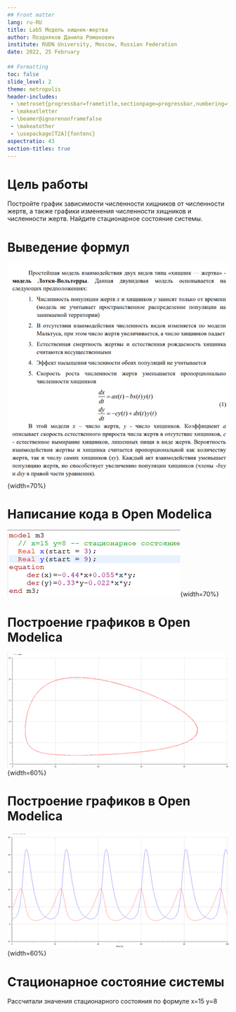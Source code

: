 ```yaml
---
## Front matter
lang: ru-RU
title: Lab5 Модель хищник-жертва 
author: Поздняков Данила Романович
institute: RUDN University, Moscow, Russian Federation
date: 2022, 25 February

## Formatting
toc: false
slide_level: 2
theme: metropolis
header-includes: 
 - \metroset{progressbar=frametitle,sectionpage=progressbar,numbering=fraction}
 - \makeatletter
 - \beamer@ignorenonframefalse
 - \makeatother
 - \usepackage[T2A]{fontenc}
aspectratio: 43
section-titles: true
---
```


# Цель работы

Постройте график зависимости численности хищников от численности жертв,
а также графики изменения численности хищников и численности жертв. Найдите стационарное
состояние системы.

# Выведение формул

![](img5/8.png){width=70%}

# Написание кода в Open Modelica

![](img5/7.png){width=70%}


# Построение графиков в Open Modelica

![](img5/3.png){width=60%}

# Построение графиков в Open Modelica

![](img5/6.png){width=60%}

# Стационарное состояние системы

Рассчитали значения стационарного состояния по формуле x=15 y=8

